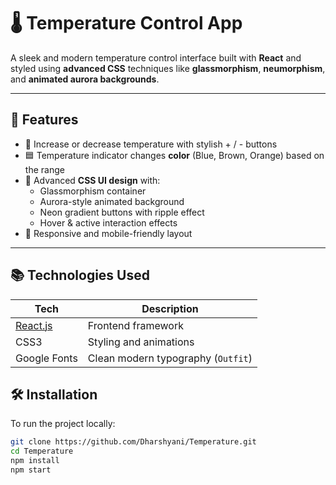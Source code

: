 # 🌡️ Temperature Control App

A sleek and modern temperature control interface built with **React** and styled using **advanced CSS** techniques like **glassmorphism**, **neumorphism**, and **animated aurora backgrounds**.

---

## 🚀 Features

- 🔼 Increase or decrease temperature with stylish + / - buttons
- 🟦 Temperature indicator changes **color** (Blue, Brown, Orange) based on the range
- 🎨 Advanced **CSS UI design** with:
  - Glassmorphism container
  - Aurora-style animated background
  - Neon gradient buttons with ripple effect
  - Hover & active interaction effects
- 💯 Responsive and mobile-friendly layout

---

## 📚 Technologies Used

| Tech | Description |
|------|-------------|
| [React.js](https://reactjs.org) | Frontend framework |
| CSS3 | Styling and animations |
| Google Fonts | Clean modern typography (`Outfit`) |


## 🛠️ Installation

To run the project locally:

```bash
git clone https://github.com/Dharshyani/Temperature.git
cd Temperature
npm install
npm start
